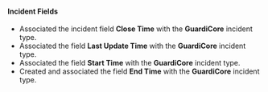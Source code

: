 #### Incident Fields
- Associated the incident field **Close Time** with the **GuardiCore** incident type.
- Associated the field  **Last Update Time** with the **GuardiCore** incident type.
- Associated the field **Start Time** with the **GuardiCore** incident type.
- Created and associated the field **End Time** with the **GuardiCore** incident type.
